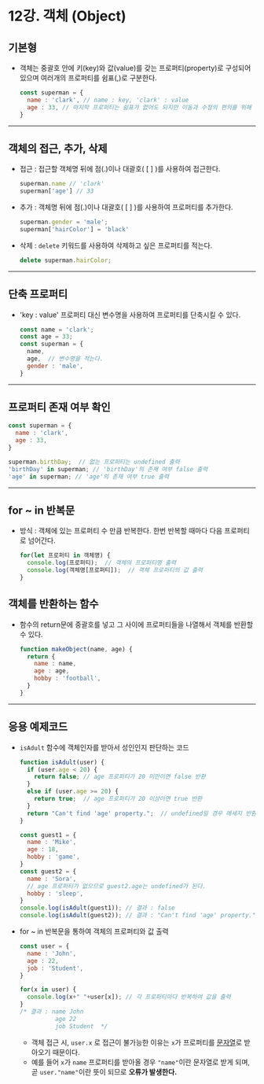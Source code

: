# 12강. 객체 (Object)
## 기본형
- 객체는 중괄호 안에 키(key)와 값(value)를 갖는 프로퍼티(property)로 구성되어있으며 여러개의 프로퍼티를 쉼표(,)로 구분한다.
  ```js
  const superman = {
    name : 'clark', // name : key, 'clark' : value 
    age : 33, // 마지막 프로퍼티는 쉼표가 없어도 되지만 이동과 수정의 편의를 위해 붙여준다.
  }
  ```
---
## 객체의 접근, 추가, 삭제
- 접근 : 접근할 객체명 뒤에 점(.)이나 대괄호( [ ] )를 사용하여 접근한다.
  ```js
  superman.name // 'clark'
  superman['age'] // 33
  ```
- 추가 : 객체명 뒤에 점(.)이나 대괄호( [ ] )를 사용하여 프로퍼티를 추가한다.
  ```js
  superman.gender = 'male';
  superman['hairColor'] = 'black'
  ```
- 삭제 : `delete` 키워드를 사용하여 삭제하고 싶은 프로퍼티를 적는다.
  ```js
  delete superman.hairColor;
  ```
---
## 단축 프로퍼티
- 'key : value' 프로퍼티 대신 변수명을 사용하여 프로퍼티를 단축시킬 수 있다.
  ```js
  const name = 'clark';
  const age = 33;
  const superman = {
    name, 
    age,  // 변수명을 적는다.
    gender : 'male',
  }
  ```
---
## 프로퍼티 존재 여부 확인
  ```js
  const superman = {
    name : 'clark',
    age : 33,
  }

  superman.birthDay;  // 없는 프로퍼티는 undefined 출력
  'birthDay' in superman; // 'birthDay'의 존재 여부 false 출력
  'age' in superman; // 'age'의 존재 여부 true 출력
  ```
---
## for ~ in 반복문
- 방식 : 객체에 있는 프로퍼티 수 만큼 반복한다. 한번 반복할 때마다 다음 프로퍼티로 넘어간다.
  ```js
  for(let 프로퍼티 in 객체명) {
    console.log(프로퍼티);  // 객체의 프로퍼티명 출력
    console.log(객체명[프로퍼티]);  // 객체 프로퍼티의 값 출력
  }
  ```
## 객체를 반환하는 함수
- 함수의 return문에 중괄호를 넣고 그 사이에 프로퍼티들을 나열해서 객체를 반환할 수 있다.
  ```js
  function makeObject(name, age) {
    return {
      name : name,
      age : age,    
      hobby : 'football',
    }
  }
  ```
---
## 응용 예제코드
- `isAdult` 함수에 객체인자를 받아서 성인인지 판단하는 코드
  ```js
  function isAdult(user) {
    if (user.age < 20) {
      return false; // age 프로퍼티가 20 미만이면 false 반환
    }
    else if (user.age >= 20) {
      return true;  // age 프로퍼티가 20 이상이면 true 반환
    }
    return "Can't find 'age' property.";  // undefined일 경우 메세지 반환
  }

  const guest1 = {
    name : 'Mike',
    age : 18,
    hobby : 'game',
  }
  const guest2 = {
    name : 'Sora',
    // age 프로퍼티가 없으므로 guest2.age는 undefined가 된다.
    hobby : 'sleep',
  }
  console.log(isAdult(guest1)); // 결과 : false
  console.log(isAdult(guest2)); // 결과 : "Can't find 'age' property."
  ```
- for ~ in 반복문을 통하여 객체의 프로퍼티와 값 출력
  ```js
  const user = {
    name : 'John',
    age : 22,
    job : 'Student',
  }
  
  for(x in user) {
    console.log(x+" "+user[x]); // 각 프로퍼티마다 반복하여 값을 출력
  }
  /* 결과 : name John
            age 22
            job Student  */
  ```
    - 객체 접근 시, `user.x` 로 접근이 불가능한 이유는 `x`가 프로퍼티를 <u>문자열</u>로 받아오기 때문이다.  
    - 예를 들어 `x`가 `name` 프로퍼티를 받아올 경우 `"name"`이란 문자열로 받게 되며, 곧 `user."name"`이란 뜻이 되므로 **오류가 발생한다.**